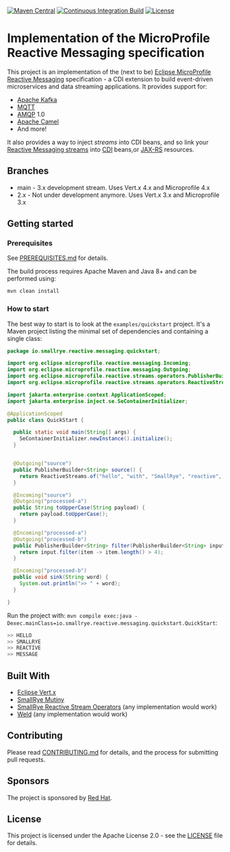 [![Maven Central](https://img.shields.io/maven-central/v/io.smallrye.reactive/smallrye-reactive-messaging)](https://search.maven.org/search?q=a:smallrye-reactive-messaging)
[![Continuous Integration Build](https://github.com/smallrye/smallrye-reactive-messaging/workflows/Continuous%20Integration%20Build/badge.svg)](https://github.com/smallrye/smallrye-reactive-messaging/actions)
[![License](https://img.shields.io/github/license/smallrye/smallrye-reactive-messaging.svg)](http://www.apache.org/licenses/LICENSE-2.0)

# Implementation of the MicroProfile Reactive Messaging specification

This project is an implementation of the (next to be) [Eclipse MicroProfile Reactive Messaging](https://github.com/eclipse/microprofile-reactive-messaging) specification - a CDI
extension to build event-driven microservices and data streaming applications. It provides support for:

* [Apache Kafka](https://kafka.apache.org/)
* [MQTT](http://mqtt.org/)
* [AMQP](https://www.amqp.org/) 1.0
* [Apache Camel](https://camel.apache.org/)
* And more!

It also provides a way to inject _streams_ into CDI beans, and so link your [Reactive Messaging streams](https://github.com/eclipse/microprofile-reactive-streams-operators)
into [CDI](http://www.cdi-spec.org/) beans,or [JAX-RS](https://github.com/eclipse-ee4j/jaxrs-api) resources.


## Branches

* main - 3.x development stream. Uses Vert.x 4.x and Microprofile 4.x
* 2.x - Not under development anymore. Uses Vert.x 3.x and Microprofile 3.x

## Getting started

### Prerequisites

See [PREREQUISITES.md](PREREQUISITES.md) for details.

The build process requires Apache Maven and Java 8+ and can be performed using:

```bash
mvn clean install
```

### How to start

The best way to start is to look at the `examples/quickstart` project. It's a Maven project listing the minimal set of
dependencies and containing a single class:

```java
package io.smallrye.reactive.messaging.quickstart;

import org.eclipse.microprofile.reactive.messaging.Incoming;
import org.eclipse.microprofile.reactive.messaging.Outgoing;
import org.eclipse.microprofile.reactive.streams.operators.PublisherBuilder;
import org.eclipse.microprofile.reactive.streams.operators.ReactiveStreams;

import jakarta.enterprise.context.ApplicationScoped;
import jakarta.enterprise.inject.se.SeContainerInitializer;

@ApplicationScoped
public class QuickStart {

  public static void main(String[] args) {
    SeContainerInitializer.newInstance().initialize();
  }


  @Outgoing("source")
  public PublisherBuilder<String> source() {
    return ReactiveStreams.of("hello", "with", "SmallRye", "reactive", "message");
  }

  @Incoming("source")
  @Outgoing("processed-a")
  public String toUpperCase(String payload) {
    return payload.toUpperCase();
  }

  @Incoming("processed-a")
  @Outgoing("processed-b")
  public PublisherBuilder<String> filter(PublisherBuilder<String> input) {
    return input.filter(item -> item.length() > 4);
  }

  @Incoming("processed-b")
  public void sink(String word) {
    System.out.println(">> " + word);
  }

}
```

Run the project with: `mvn compile exec:java -Dexec.mainClass=io.smallrye.reactive.messaging.quickstart.QuickStart`:

```bash
>> HELLO
>> SMALLRYE
>> REACTIVE
>> MESSAGE
```

## Built With

* [Eclipse Vert.x](https://vertx.io/)
* [SmallRye Mutiny](https://github.com/smallrye/smallrye-mutiny)
* [SmallRye Reactive Stream Operators](https://github.com/smallrye/smallrye-reactive-streams-operators) (any implementation would work)
* [Weld](https://weld.cdi-spec.org/) (any implementation would work)

## Contributing

Please read [CONTRIBUTING.md](CONTRIBUTING.md) for details, and the process for submitting pull requests.

## Sponsors

The project is sponsored by [Red Hat](https://www.redhat.com).

## License

This project is licensed under the Apache License 2.0 - see the [LICENSE](LICENSE) file for details.


